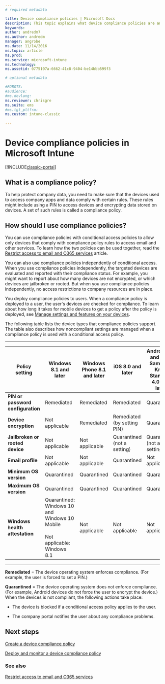 ```yaml
---
# required metadata

title: Device compliance policies | Microsoft Docs
description: This topic explains what device compliance policies are and how they work.
keywords:
author: andredm7
ms.author: andredm
manager: angrobe
ms.date: 11/14/2016
ms.topic: article
ms.prod:
ms.service: microsoft-intune
ms.technology:
ms.assetid: 0775107a-6662-41c8-9404-be14bbb599f3

# optional metadata

#ROBOTS:
#audience:
#ms.devlang:
ms.reviewer: chrisgre
ms.suite: ems
#ms.tgt_pltfrm:
ms.custom: intune-classic

---
```


# Device compliance policies in Microsoft Intune

[!INCLUDE[classic-portal](../includes/classic-portal.md)]

## What is a compliance policy?
To help protect company data, you need to make sure that the devices used to access company apps and data comply with certain rules. These rules might include using a PIN to access devices and encrypting data stored on devices. A set of such rules is called a compliance policy.

## How should I use compliance policies?
You can use compliance policies with conditional access policies to allow only devices that comply with compliance policy rules to access email and other services. To learn how the two policies can be used together, read the [Restrict access to email and O365 services](restrict-access-to-email-and-o365-services-with-microsoft-intune.md) article.

You can also use compliance policies independently of conditional access. When you use compliance policies independently, the targeted devices are evaluated and reported with their compliance status. For example, you might want to report about how many devices are not encrypted, or which devices are jailbroken or rooted. But when you use compliance policies independently, no access restrictions to company resources are in place.

You deploy compliance policies to users. When a compliance policy is deployed to a user, the user's devices are checked for compliance.
To learn about how long it takes for mobile devices to get a policy after the policy is deployed, see [Manage settings and features on your devices](/intune-classic/deploy-use/manage-settings-and-features-on-your-devices-with-microsoft-intune-policies#frequently-asked-questions-about-intune-policies).

The following table lists the device types that compliance policies support. The table also describes how noncompliant settings are managed when a compliance policy is used with a conditional access policy.

-----------------------------

|Policy setting| Windows 8.1 and later| Windows Phone 8.1 and later| iOS 8.0 and later|Android 4.0 and later<br/>Samsung Knox Standard 4.0 and later|
|-----|----|----|----|----|
|**PIN or password configuration** |Remediated|Remediated|Remediated|Quarantined|
|**Device encryption**|Not applicable|Remediated|Remediated (by setting PIN)|Quarantined|
|**Jailbroken or rooted device**|Not applicable|Not applicable|Quarantined (not a setting)|Quarantined (not a setting)|
|**Email profile**|Not applicable|Not applicable|Quarantined|Not applicable|
|**Minimum OS version**|Quarantined|Quarantined|Quarantined|Quarantined|
|**Maximum OS version**|Quarantined|Quarantined|Quarantined|Quarantined|
|**Windows health attestation**|Quarantined: Windows 10 and Windows 10 Mobile<br /><br />Not applicable: Windows 8.1|Not applicable|Not applicable|Not applicable|

------------------------------

**Remediated** = The device operating system enforces compliance. (For example, the user is forced to set a PIN.)

**Quarantined** = The device operating system does not enforce compliance. (For example, Android devices do not force the user to encrypt the device.) When the devices is not compliant, the following actions take place:

-   The device is blocked if a conditional access policy applies to the user.

-   The company portal notifies the user about any compliance problems.

## Next steps
[Create a device compliance policy](create-a-device-compliance-policy-in-microsoft-intune.md)

[Deploy and monitor a device compliance policy](deploy-and-monitor-a-device-compliance-policy-in-microsoft-intune.md)

### See also
[Restrict access to email and O365 services](restrict-access-to-email-and-o365-services-with-microsoft-intune.md)
